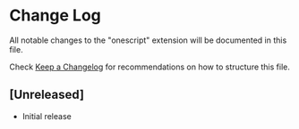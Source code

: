 # Change Log

All notable changes to the "onescript" extension will be documented in this file.

Check [Keep a Changelog](http://keepachangelog.com/) for recommendations on how to structure this file.

## [Unreleased]

- Initial release
